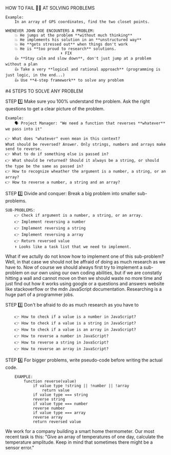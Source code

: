 HOW TO FAIL 🤦‍♂️ AT SOLVING PROBLEMS

    Example:
        In an array of GPS coordinates, find the two closet points. 

    WHENEVER JOHN DOE ENCOUNTERS A PROBLEM:
        💥 He jumps at the problem **without much thinking**
        💥 He implements his solution in an **unstructured way**
        💥 He **gets stressed out** when things don't work
        💥 He is **too proud to research** solutions.
                            ⬇️ FIX
        👍 **Stay calm and slow down**, don't just jump at a problem without a plan
        👍 Take a very **logical and rational approach** (programming is just logic, in the end...)
        👍 Use **4-step framework** to solve any problem


#4 STEPS TO SOLVE ANY PROBLEM

STEP 1️⃣  Make sure you 100% understand the problem. Ask the right questions to get a clear picture of the problem.

    Example: 
        🗣️ Project Manager: "We need a function that reverses **whatever** we pass into it"

    👉 What does "whatever" even mean in this context? 
    What should be reversed? Answer. Only strings, numbers and arrays make send to reverse.
    👉 What to do if something else is passed in?
    👉 What should be returned? Should it always be a string, or should the type be the same as passed in?
    👉 How to recognize wheather the argument is a number, a string, or an array?
    👉 How to reverse a number, a string and an array?

STEP 2️⃣  Divide and conquer: Break a big problem into smaller sub-problems.

    SUB-PROBLEMS:
        👉 Check if argument is a number, a string, or an array.
        👉 Implement reversing a number
        👉 Implement reversing a string
        👉 Implement reversing a array
        👉 Return reversed value
        ⬆️ Looks like a task list that we need to implement.

What if we actully do not know how to implement one of this sub-problem?
Well, in that case we should not be affraid of doing as much research as we have to.
Now of course we should always first try to implement a sub-problem on our own using our own coding abilities, but if we are constatly hitting a wall and cannot move on then we should waste no more time and just find out how it works using google or a questions and answers website like stackoverflow or the mdn JavaScript documentation.
Researching is a huge part of a programmer jobs. 

STEP 3️⃣  Don't be afraid to do as much research as you have to

        👉 How to check if a value is a number in JavaScript?
        👉 How to check if a value is a string in JavaScript?
        👉 How to check if a value is an array in JavaScript?
        👉 How to reverse a number in JavaScript?
        👉 How to reverse a string in JavaScript?
        👉 How to reverse an array in JavaScript?

STEP 4️⃣  For bigger problems, write pseudo-code before writing the actual code.
        
        EXAMPLE:
            function reverse(value)
                if value type !string || !number || !array
                    return value
                if value type === string
                reverse string
                if value type === number
                reverse number
                if value type === array 
                reverse array   
                return reversed value

We work for a company building a smart home thermometer. Our most recent task is this: "Give an array of temperatures of one day, calculate the temperature amplitude. Keep in mind that sometimes there might be a sensor error."

